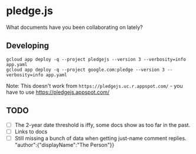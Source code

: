 # pledge.js

What documents have you been collaborating on lately?

## Developing

    gcloud app deploy -q --project pledgejs --version 3 --verbosity=info app.yaml
    gcloud app deploy -q --project google.com:pledge --version 3 --verbosity=info app.yaml
    
Note: This doesn't work from `https://pledgejs.uc.r.appspot.com/` - you have to use https://pledgejs.appspot.com/ 
 
## TODO

- [ ] The 2-year date threshold is iffy, some docs show as too far in the past.
- [ ] Links to docs
- [ ] Still missing a bunch of data when getting just-name comment replies. "author":{"displayName":"The Person"}} 